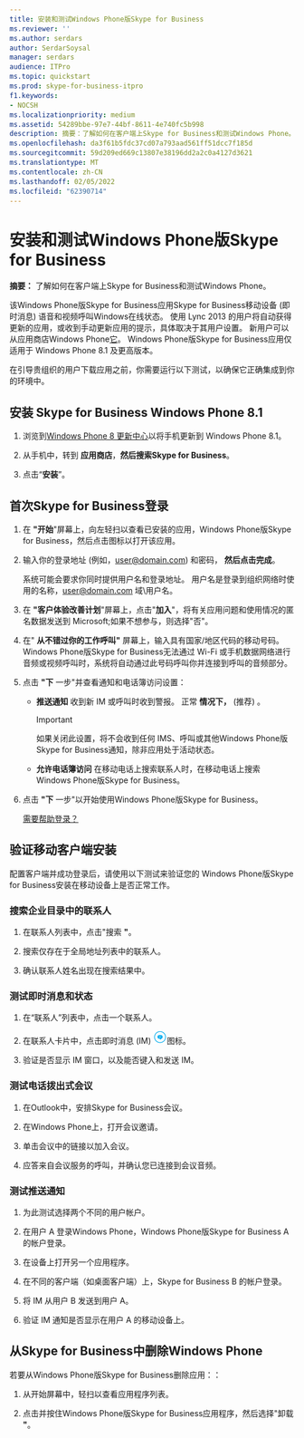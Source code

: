 ```yaml
---
title: 安装和测试Windows Phone版Skype for Business
ms.reviewer: ''
ms.author: serdars
author: SerdarSoysal
manager: serdars
audience: ITPro
ms.topic: quickstart
ms.prod: skype-for-business-itpro
f1.keywords:
- NOCSH
ms.localizationpriority: medium
ms.assetid: 54289bbe-97e7-44bf-8611-4e740fc5b998
description: 摘要：了解如何在客户端上Skype for Business和测试Windows Phone。
ms.openlocfilehash: da3f61b5fdc37cd07a793aad561ff51dcc7f185d
ms.sourcegitcommit: 59d209ed669c13807e38196dd2a2c0a4127d3621
ms.translationtype: MT
ms.contentlocale: zh-CN
ms.lasthandoff: 02/05/2022
ms.locfileid: "62390714"
---
```

# <a name="install-and-test-skype-for-business-for-windows-phone"></a>安装和测试Windows Phone版Skype for Business
 
**摘要：** 了解如何在客户端上Skype for Business和测试Windows Phone。
  
该Windows Phone版Skype for Business应用Skype for Business移动设备 (即时消息) 语音和视频呼叫Windows在线状态。 使用 Lync 2013 的用户将自动获得更新的应用，或收到手动更新应用的提示，具体取决于其用户设置。 新用户可以从应用商店Windows Phone[它](https://go.microsoft.com/fwlink/p/?linkid=231901)。 Windows Phone版Skype for Business应用仅适用于 Windows Phone 8.1 及更高版本。
  
在引导贵组织的用户下载应用之前，你需要运行以下测试，以确保它正确集成到你的环境中。 
  
## <a name="install-skype-for-business-windows-phone-81"></a>安装 Skype for Business Windows Phone 8.1

1. 浏览到[Windows Phone 8 更新中心](https://www.windowsphone.com/en-us/how-to/wp8/update-central)以将手机更新到 Windows Phone 8.1。
    
2. 从手机中，转到 **应用商店**，**然后搜索Skype for Business**。
    
3. 点击“**安装**”。 
    
## <a name="sign-in-to-skype-for-business-for-the-first-time"></a>首次Skype for Business登录

1. 在 **"开始**"屏幕上，向左轻扫以查看已安装的应用，Windows Phone版Skype for Business，然后点击图标以打开该应用。
    
2. 输入你的登录地址 (例如，user@domain.com) 和密码， **然后点击完成**。
    
     系统可能会要求你同时提供用户名和登录地址。 用户名是登录到组织网络时使用的名称，user@domain.com 域\用户名。
    
3. 在 **"客户体验改善计划**"屏幕上，点击"**加入**"，将有关应用问题和使用情况的匿名数据发送到 Microsoft;如果不想参与，则选择"否"。
    
4. 在" **从不错过你的工作呼叫"** 屏幕上，输入具有国家/地区代码的移动号码。 Windows Phone版Skype for Business无法通过 Wi-Fi 或手机数据网络进行音频或视频呼叫时，系统将自动通过此号码呼叫你并连接到呼叫的音频部分。
    
5. 点击 **"下** 一步"并查看通知和电话簿访问设置：
    
   - **推送通知** 收到新 IM 或呼叫时收到警报。 正常 **情况下，** (推荐) 。
    
     > [!IMPORTANT]
     > 如果关闭此设置，将不会收到任何 IMS、呼叫或其他Windows Phone版Skype for Business通知，除非应用处于活动状态。 
  
   - **允许电话簿访问** 在移动电话上搜索联系人时，在移动电话上搜索Windows Phone版Skype for Business。
    
6. 点击 **"下** 一步"以开始使用Windows Phone版Skype for Business。
    
    [需要帮助登录？](https://support.office.com/article/6b827683-ad55-471a-bd4b-3d4ec098bf75)
    
## <a name="verify-mobile-client-installation"></a>验证移动客户端安装

配置客户端并成功登录后，请使用以下测试来验证您的 Windows Phone版Skype for Business安装在移动设备上是否正常工作。
  
### <a name="search-for-a-contact-in-the-corporate-directory"></a>搜索企业目录中的联系人

1. 在联系人列表中，点击"搜索 **"**。
    
2. 搜索仅存在于全局地址列表中的联系人。
    
3. 确认联系人姓名出现在搜索结果中。
    
### <a name="test-instant-messaging-and-presence"></a>测试即时消息和状态

1. 在“联系人”列表中，点击一个联系人。
    
2. 在联系人卡片中，点击即时消息 (IM)  ![Skype for Business 中的即时消息图标。](../../media/90f8d5fa-7968-4ef7-bf5b-dddf9b893905.png)图标。
    
3. 验证是否显示 IM 窗口，以及能否键入和发送 IM。
    
### <a name="test-dial-out-conferencing"></a>测试电话拨出式会议

1. 在Outlook中，安排Skype for Business会议。
    
2. 在Windows Phone上，打开会议邀请。
    
3. 单击会议中的链接以加入会议。
    
4. 应答来自会议服务的呼叫，并确认您已连接到会议音频。
    
### <a name="test-push-notifications"></a>测试推送通知

1. 为此测试选择两个不同的用户帐户。 
    
2. 在用户 A 登录Windows Phone，Windows Phone版Skype for Business A 的帐户登录。
    
3. 在设备上打开另一个应用程序。
    
4. 在不同的客户端（如桌面客户端）上，Skype for Business B 的帐户登录。
    
5. 将 IM 从用户 B 发送到用户 A。
    
6. 验证 IM 通知是否显示在用户 A 的移动设备上。
    
## <a name="remove-skype-for-business-from-your-windows-phone"></a>从Skype for Business中删除Windows Phone

若要从Windows Phone版Skype for Business删除应用：： 
  
1. 从开始屏幕中，轻扫以查看应用程序列表。 
    
2. 点击并按住Windows Phone版Skype for Business应用程序，然后选择"卸载 **"**。
    


